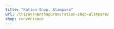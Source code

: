 ```yaml
---
title: "Ration Shop, Alampara"
url: /thiruvananthapuram/ration-shop-alampara/
shop: convenience
---
```

